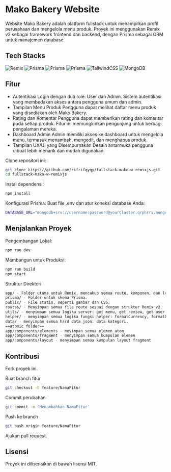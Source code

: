 # Mako Bakery Website
Website Mako Bakery adalah platform fullstack untuk menampilkan profil perusahaan dan mengelola menu produk. Proyek ini menggunakan Remix v2 sebagai framework frontend dan backend, dengan Prisma sebagai ORM untuk manajemen database.

## Tech Stacks

![Remix](https://img.shields.io/badge/remix-%23000.svg?style=for-the-badge&logo=remix&logoColor=white)
![Prisma](https://img.shields.io/badge/Prisma-3982CE?style=for-the-badge&logo=Prisma&logoColor=white)
![Prisma](https://img.shields.io/badge/Typescript-3e92cc?style=for-the-badge&logo=Typescript&logoColor=white)
![Prisma](https://img.shields.io/badge/Framer%20Motion-fcdc4d?style=for-the-badge&logo=framer&logoColor=black)
![TailwindCSS](https://img.shields.io/badge/tailwindcss-%2338B2AC.svg?style=for-the-badge&logo=tailwind-css&logoColor=white)
![MongoDB](https://img.shields.io/badge/MongoDB-%234ea94b.svg?style=for-the-badge&logo=mongodb&logoColor=white)

## Fitur

- Autentikasi
  Login dengan dua role: User dan Admin.
  Sistem autentikasi yang membedakan akses antara pengguna umum dan admin.
- Tampilan Menu Produk
  Pengguna dapat melihat daftar menu produk yang disediakan oleh Mako Bakery.
- Rating dan Komentar
  Pengguna dapat memberikan rating dan komentar pada setiap produk. Fitur ini memungkinkan pengunjung untuk berbagi pengalaman mereka.
- Dashboard Admin
  Admin memiliki akses ke dashboard untuk mengelola menu, termasuk menambah, mengedit, dan menghapus produk.
- Tampilan UX/UI yang Disempurnakan
  Desain antarmuka pengguna dibuat lebih menarik dan mudah digunakan.

Clone repositori ini:

```bash
git clone https://github.com/rifrifqyqy/fullstack-mako-w-remixjs.git
cd fullstack-mako-w-remixjs
```

Instal dependensi:

```bash
npm install
```

Konfigurasi Prisma:
Buat file .env dan atur koneksi database Anda:

```bash
DATABASE_URL="mongodb+srv://username:password@yourCluster.qrphrrv.mongodb.net/?retryWrites=true&w=majority&appName=yourClusterName"
```

## Menjalankan Proyek

Pengembangan Lokal:

```bash
npm run dev
```

Membangun untuk Produksi:

```bash
npm run build
npm start
```

Struktur Direktori

```bash
app/ - Folder utama untuk Remix, mencakup semua route, komponen, dan logika bisnis.
prisma/ - Folder untuk skema Prisma.
public/ - File statis, seperti gambar dan CSS.
routes/ - Menyimpan semua file route sesuai dengan struktur Remix v2.
utils/ - menyimpan semua logika server: get menu, get review, get user info
helper/ - menyimpan semua logika fungsi helper: formatCurrency, formatDate, transformWord
data/ - menyimpan semua hard data json: data kategori.
==atomic folder==
app/components/elements - meyimpan semua elemen atom
app/components/fragment - menyimpan semua kumpulan elemen
app/components/layout - menyimpan semua kumpulan layout fragment
```

## Kontribusi

Fork proyek ini.

Buat branch fitur 
```bash
git checkout -b feature/NamaFitur
```
Commit perubahan
```bash
git commit -m 'Menambahkan NamaFitur'
```
Push ke branch
```bash
git push origin feature/NamaFitur
```
Ajukan pull request.

## Lisensi

Proyek ini dilisensikan di bawah lisensi MIT.
